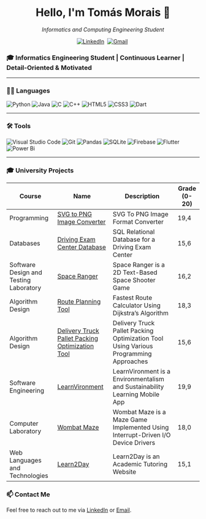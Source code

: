 <h1 align="center"><b>Hello, I'm Tomás Morais 👋</b></h1>
<p align="center">
  <em>Informatics and Computing Engineering Student</em>
</p>

<p align="center">
  <a href="https://www.linkedin.com/in/tom%C3%A1s-morais-81592b34b/"><img src="https://img.shields.io/badge/linkedin-%230077B5.svg?&style=for-the-badge&logo=linkedin&logoColor=white" alt="LinkedIn" /></a>&nbsp;
  <a href="mailto:tomasmorais2017@gmail.com?subject=Hi"><img src="https://img.shields.io/badge/gmail-%23D14836.svg?&style=for-the-badge&logo=gmail&logoColor=white" alt="Gmail" /></a>&nbsp;
</p>

### 🎓 Informatics Engineering Student | Continuous Learner | Detail-Oriented & Motivated

---

### 🧑‍💻 **Languages**

![Python](https://img.shields.io/badge/python-3670A0?style=for-the-badge&logo=python&logoColor=ffdd54)
![Java](https://img.shields.io/badge/java-%23ED8B00.svg?style=for-the-badge&logo=openjdk&logoColor=white)
![C](https://img.shields.io/badge/C-00599C?style=for-the-badge&logo=c&logoColor=white)
![C++](https://img.shields.io/badge/C++-00599C?style=for-the-badge&logo=cplusplus&logoColor=white)
![HTML5](https://img.shields.io/badge/html5-%23E34F26.svg?style=for-the-badge&logo=html5&logoColor=white)
![CSS3](https://img.shields.io/badge/css3-%231572B6.svg?style=for-the-badge&logo=css3&logoColor=white)
![Dart](https://img.shields.io/badge/dart-%230175C2.svg?style=for-the-badge&logo=dart&logoColor=white)

---

### 🛠 **Tools**

![Visual Studio Code](https://img.shields.io/badge/Visual%20Studio%20Code-0078d7.svg?style=for-the-badge&logo=visual-studio-code&logoColor=white)
![Git](https://img.shields.io/badge/Git-F05032?style=for-the-badge&logo=git&logoColor=white)
![Pandas](https://img.shields.io/badge/pandas-%23150458.svg?style=for-the-badge&logo=pandas&logoColor=white)
![SQLite](https://img.shields.io/badge/sqlite-%2307405e.svg?style=for-the-badge&logo=sqlite&logoColor=white)
![Firebase](https://img.shields.io/badge/firebase-a08021?style=for-the-badge&logo=firebase&logoColor=ffcd34)
![Flutter](https://img.shields.io/badge/Flutter-%2302569B.svg?style=for-the-badge&logo=Flutter&logoColor=white)
![Power Bi](https://img.shields.io/badge/power_bi-F2C811?style=for-the-badge&logo=powerbi&logoColor=black)

---

### 🎓 **University Projects**

| Course                                 | Name      | Description                                                                                                                                                   | Grade (0-20) |
|----------------------------------------|-----------|---------------------------------------------------------------------------------------------------------------------------------------------------------------|-------------| 
| Programming |[SVG to PNG Image Converter](https://github.com/TM-1-3/SVG-To-PNG-Image-Converter)  | SVG To PNG Image Format Converter| 19,4       |
| Databases |[Driving Exam Center Database](https://github.com/TM-1-3/Driving-Exam-Center-Database)  | SQL Relational Database for a Driving Exam Center| 15,6     |
| Software Design and Testing Laboratory |[Space Ranger](https://github.com/TM-1-3/SpaceRanger)  | Space Ranger is a 2D Text-Based Space Shooter Game                                                                | 16,2        |
| Algorithm Design |[Route Planning Tool](https://github.com/TM-1-3/Route-Planning-Tool)  |Fastest Route Calculator Using Dijkstra’s Algorithm | 18,3      |
| Algorithm Design |[Delivery Truck Pallet Packing Optimization Tool](https://github.com/TM-1-3/Delivery-Truck-Pallet-Packing-Optimization-Tool)  | Delivery Truck Pallet Packing Optimization Tool Using Various Programming Approaches | 15,6 |      
| Software Engineering |[LearnVironment](https://github.com/TM-1-3/LearnVironment)  | LearnVironment is a Environmentalism and Sustainability Learning Mobile App| 19,9       |
| Computer Laboratory |[Wombat Maze](https://github.com/TM-1-3/WombatMaze)  | Wombat Maze is a Maze Game Implemented Using Interrupt-Driven I/O Device Drivers| 18,0     |
| Web Languages and Technologies |[Learn2Day](https://github.com/TM-1-3/Learn2Day)  | Learn2Day is an Academic Tutoring Website| 15,1   |




### 📫 Contact Me
Feel free to reach out to me via [LinkedIn](https://www.linkedin.com/in/tom%C3%A1s-morais-81592b34b/) or [Email](mailto:tomasmorais2017@gmail.com).

<!--
**Tiago5Carneiro/Tiago5Carneiro** is a ✨ _special_ ✨ repository because its `README.md` (this file) appears on your GitHub profile.

Here are some ideas to get you started:

- 🔭 I’m currently working on ...
- 🌱 I’m currently learning ...
- 👯 I’m looking to collaborate on ...
- 🤔 I’m looking for help with ...
- 💬 Ask me about ...
- 📫 How to reach me: ...
- 😄 Pronouns: ...
- ⚡ Fun fact: ...
-->
